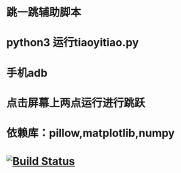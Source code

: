 # 跳一跳辅助脚本
# python3 运行tiaoyitiao.py
# 手机adb
# 点击屏幕上两点运行进行跳跃
# 依赖库：pillow,matplotlib,numpy
# [![Build Status](https://travis-ci.org/wqhqq1/jump-and-jump.svg?branch=master)](https://travis-ci.org/wqhqq1/jump-and-jump)
